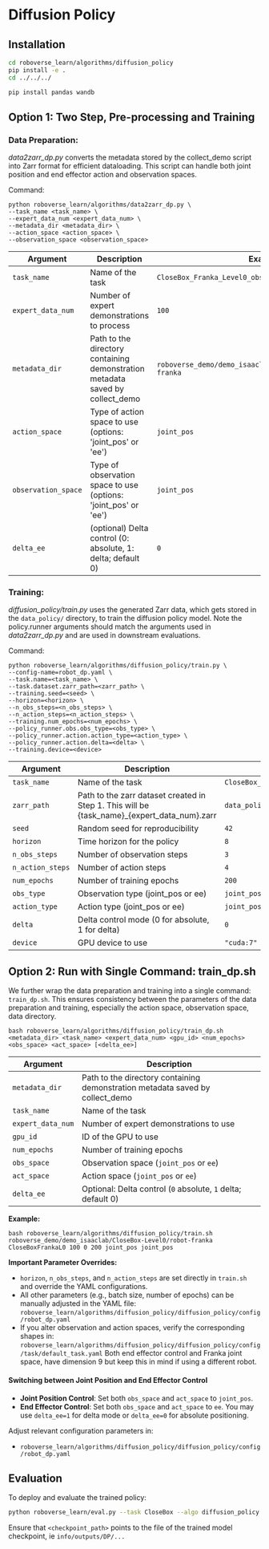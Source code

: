 # Diffusion Policy

## Installation

```bash
cd roboverse_learn/algorithms/diffusion_policy
pip install -e .
cd ../../../

pip install pandas wandb
```


## Option 1: Two Step, Pre-processing and Training

### **Data Preparation**:
_data2zarr_dp.py_ converts the metadata stored by the collect_demo script into Zarr format for efficient dataloading. This script can handle both joint position and end effector action and observation spaces.

Command:
```shell
python roboverse_learn/algorithms/data2zarr_dp.py \
--task_name <task_name> \
--expert_data_num <expert_data_num> \
--metadata_dir <metadata_dir> \
--action_space <action_space> \
--observation_space <observation_space>
```
| Argument | Description | Example |
|----------|-------------|---------|
| `task_name` | Name of the task | `CloseBox_Franka_Level0_obs:joint_pos_action:joint_pos` |
| `expert_data_num` | Number of expert demonstrations to process | `100` |
| `metadata_dir` | Path to the directory containing demonstration metadata saved by collect_demo | `roboverse_demo/demo_isaaclab/CloseBox-Level0/robot-franka` |
| `action_space` | Type of action space to use (options: 'joint_pos' or 'ee') | `joint_pos` |
| `observation_space` | Type of observation space to use (options: 'joint_pos' or 'ee') | `joint_pos` |
| `delta_ee` | (optional) Delta control (0: absolute, 1: delta; default 0) | `0` |

### **Training**:
_diffusion_policy/train.py_ uses the generated Zarr data, which gets stored in the `data_policy/` directory, to train the diffusion policy model. Note the policy.runner arguments should match the arguments used in _data2zarr_dp.py_ and are used in downstream evaluations.

Command:
```shell
python roboverse_learn/algorithms/diffusion_policy/train.py \
--config-name=robot_dp.yaml \
--task.name=<task_name> \
--task.dataset.zarr_path=<zarr_path> \
--training.seed=<seed> \
--horizon=<horizon> \
--n_obs_steps=<n_obs_steps> \
--n_action_steps=<n_action_steps> \
--training.num_epochs=<num_epochs> \
--policy_runner.obs.obs_type=<obs_type> \
--policy_runner.action.action_type=<action_type> \
--policy_runner.action.delta=<delta> \
--training.device=<device>
```
| Argument | Description | Example |
|----------|-------------|---------|
| `task_name` | Name of the task | `CloseBox_Franka_Level0_obs:joint_pos_action:joint_pos` |
| `zarr_path` | Path to the zarr dataset created in Step 1. This will be {task_name}_{expert_data_num}.zarr | `data_policy/CloseBox_Franka_Level0_obs:joint_pos_action:joint_pos_100.zarr` |
| `seed` | Random seed for reproducibility | `42` |
| `horizon` | Time horizon for the policy | `8` |
| `n_obs_steps` | Number of observation steps | `3` |
| `n_action_steps` | Number of action steps | `4` |
| `num_epochs` | Number of training epochs | `200` |
| `obs_type` | Observation type (joint_pos or ee) | `joint_pos` |
| `action_type` | Action type (joint_pos or ee) | `joint_pos` |
| `delta` | Delta control mode (0 for absolute, 1 for delta) | `0` |
| `device` | GPU device to use | `"cuda:7"` |

## Option 2: Run with Single Command: train_dp.sh

We further wrap the data preparation and training into a single command: `train_dp.sh`. This ensures consistency between the parameters of the data preparation and training, especially the action space, observation space, data directory.

```shell
bash roboverse_learn/algorithms/diffusion_policy/train_dp.sh <metadata_dir> <task_name> <expert_data_num> <gpu_id> <num_epochs> <obs_space> <act_space> [<delta_ee>]
```

| Argument          | Description                                                 |
|-------------------|-------------------------------------------------------------|
| `metadata_dir`    | Path to the directory containing demonstration metadata saved by collect_demo |
| `task_name`       | Name of the task                                            |
| `expert_data_num` | Number of expert demonstrations to use         |
| `gpu_id`          | ID of the GPU to use                                        |
| `num_epochs`      | Number of training epochs                                   |
| `obs_space`       | Observation space (`joint_pos` or `ee`)                     |
| `act_space`       | Action space (`joint_pos` or `ee`)                          |
| `delta_ee`        | Optional: Delta control (`0` absolute, `1` delta; default 0)|

**Example:**
```shell
bash roboverse_learn/algorithms/diffusion_policy/train.sh roboverse_demo/demo_isaaclab/CloseBox-Level0/robot-franka CloseBoxFrankaL0 100 0 200 joint_pos joint_pos
```

**Important Parameter Overrides:**
- `horizon`, `n_obs_steps`, and `n_action_steps` are set directly in `train.sh` and override the YAML configurations.
- All other parameters (e.g., batch size, number of epochs) can be manually adjusted in the YAML file: `roboverse_learn/algorithms/diffusion_policy/diffusion_policy/config/robot_dp.yaml`
- If you alter observation and action spaces, verify the corresponding shapes in: `roboverse_learn/algorithms/diffusion_policy/diffusion_policy/config/task/default_task.yaml` Both end effector control and Franka joint space, have dimension 9 but keep this in mind if using a different robot.

#### Switching between Joint Position and End Effector Control

- **Joint Position Control**: Set both `obs_space` and `act_space` to `joint_pos`.
- **End Effector Control**: Set both `obs_space` and `act_space` to `ee`. You may use `delta_ee=1` for delta mode or `delta_ee=0` for absolute positioning.

Adjust relevant configuration parameters in:
- `roboverse_learn/algorithms/diffusion_policy/diffusion_policy/config/robot_dp.yaml`


## Evaluation

To deploy and evaluate the trained policy:

```bash
python roboverse_learn/eval.py --task CloseBox --algo diffusion_policy --num_envs <up to ~50 envs works on RTX> --checkpoint_path <checkpoint_path>
```

Ensure that `<checkpoint_path>` points to the file of the trained model checkpoint, ie `info/outputs/DP/...`
